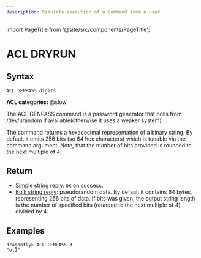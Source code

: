 ```yaml
---
description: Simulate execution of a command from a user
---
```


import PageTitle from '@site/src/components/PageTitle';

# ACL DRYRUN

<PageTitle title="Redis ACL GENPASS Command (Documentation) | Dragonfly" />

## Syntax

    ACL GENPASS digits

**ACL categories:** @slow

The ACL GENPASS command is a password generator that polls from /dev/urandom if available(otherwise it uses a weaker system).

The command returns a hexadecimal representation of a binary string. By default it emits 256 bits (so 64 hex characters) which is tunable via the command argument. Note, that the number of bits provided is rounded to the next multiple of 4.

## Return

- [Simple string reply](https://redis.io/docs/reference/protocol-spec/#simple-strings): `OK` on success.
- [Bulk string reply](https://redis.io/docs/reference/protocol-spec/#bulk-strings): pseudorandom data. By default it contains 64 bytes, representing 256 bits of data. If bits was given, the output string length is the number of specified bits (rounded to the next multiple of 4) divided by 4.

## Examples

```shell
dragonfly> ACL GENPASS 3 
"ot2"
```
